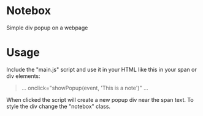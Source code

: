 # Notebox
Simple div popup on a webpage

# Usage
Include the "main.js" script and use it in your HTML like this in your span or div elements:

> ... onclick="showPopup(event, 'This is a note')" ...

When clicked the script will create a new popup div near the span text. To style the div change the "notebox" class.
